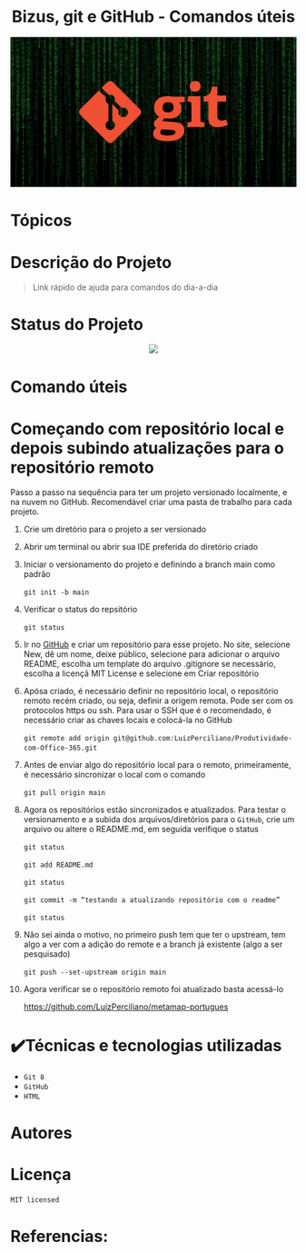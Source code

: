# 

<h1 align="center"> Bizus, git e GitHub - Comandos úteis </h1>

![descrição da imagem](img/logo-git.jpg)

# Tópicos

# Descrição do Projeto
> Link rápido de ajuda para comandos do dia-a-dia 

# Status do Projeto

<p align="center">
<img src="https://img.shields.io/badge/status-em%20desenvolvimento-green">
</p>

# Comando úteis


# Começando com repositório local e depois subindo atualizações para o repositório remoto
Passo a passo na sequência para ter um projeto versionado localmente, e na nuvem no GitHub. Recomendável criar uma pasta de trabalho para cada projeto. 

1. Crie um diretório para o projeto a ser versionado
1. Abrir um terminal ou abrir sua IDE preferida do diretório criado
1. Iniciar o versionamento do projeto e definindo a branch main como padrão

    ```git init -b main```

1. Verificar o status do repsitório

    ```git status```

1. Ir no [GitHub]() e criar um repositório para esse projeto. No site, selecione New, dê um nome, deixe público, selecione para adicionar o arquivo README, escolha um template do arquivo .gitignore se necessário, escolha a licençã MIT License e selecione em Criar repositório
1. Apósa criado, é necessário definir no repositório local, o repositório remoto recém criado, ou seja, definir a origem remota. Pode ser com os protocolos https ou ssh. Para usar o SSH que é o recomendado, é necessário criar as chaves locais e colocá-la no GitHub

    ```git remote add origin git@github.com:LuizPerciliano/Produtividade-com-Office-365.git```

1. Antes de enviar algo do repositório local para o remoto, primeiramente, é necessário sincronizar o local com o comando
    
    ```git pull origin main```

1. Agora os repositórios estão sincronizados e atualizados. Para testar o versionamento e a subida dos arquivos/diretórios para o `GitHub`, crie um arquivo ou altere o README.md, em seguida verifique o status

    ```git status```

    ```git add README.md ```

    ```git status```

    ```git commit -m “testando a atualizando repositório com o readme”```

    ```git status```

1. Não sei ainda o motivo, no primeiro push tem que ter o upstream, tem algo a ver com a adição do remote e a branch já existente (algo a ser pesquisado)

    ```git push --set-upstream origin main```

1. Agora verificar se o repositório remoto foi atualizado basta acessá-lo

    https://github.com/LuizPerciliano/metamap-portugues 





# ✔️Técnicas e tecnologias utilizadas
- `Git 8`
- `GitHub`
- `HTML`

# Autores


# Licença
`MIT licensed`

# Referencias:
